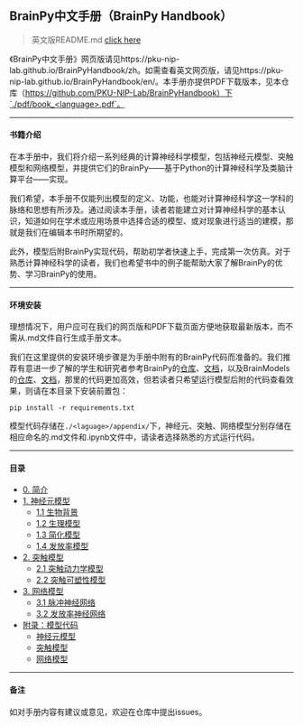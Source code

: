 ## BrainPy中文手册（BrainPy Handbook）

> 英文版README.md [click here](README.md)

《BrainPy中文手册》网页版请见https://pku-nip-lab.github.io/BrainPyHandbook/zh。如需查看英文网页版，请见https://pku-nip-lab.github.io/BrainPyHandbook/en/。本手册亦提供PDF下载版本，见本仓库（https://github.com/PKU-NIP-Lab/BrainPyHandbook）下`./pdf/book_<language>.pdf`。



------

#### 书籍介绍

在本手册中，我们将介绍一系列经典的计算神经科学模型，包括神经元模型、突触模型和网络模型，并提供它们的BrainPy——基于Python的计算神经科学及类脑计算平台——实现。

我们希望，本手册不仅能列出模型的定义、功能，也能对计算神经科学这一学科的脉络和思想有所涉及。通过阅读本手册，读者若能建立对计算神经科学的基本认识，知道如何在学术或应用场景中选择合适的模型、或对现象进行适当的建模，那就是我们在编辑本书时所期望的。

此外，模型后附BrainPy实现代码，帮助初学者快速上手，完成第一次仿真。对于熟悉计算神经科学的读者，我们也希望书中的例子能帮助大家了解BrainPy的优势、学习BrainPy的使用。



------

#### 环境安装

理想情况下，用户应可在我们的网页版和PDF下载页面方便地获取最新版本，而不需从.md文件自行生成手册文本。

我们在这里提供的安装环境步骤是为手册中附有的BrainPy代码而准备的。我们推荐有意进一步了解的学生和研究者参考BrainPy的[仓库](https://github.com/PKU-NIP-Lab/BrainPy)、[文档](https://brainpy.readthedocs.io/en/latest/)，以及BrainModels的[仓库](https://github.com/PKU-NIP-Lab/BrainModels)、[文档](https://brainmodels.readthedocs.io/en/latest/)，那里的代码更加高效，但若读者只希望运行模型后附的代码查看效果，则请在本目录下安装前置包：

```
pip install -r requirements.txt
```

模型代码存储在`./<laguage>/appendix/`下，神经元、突触、网络模型分别存储在相应命名的.md文件和.ipynb文件中，请读者选择熟悉的方式运行代码。



------

#### 目录

* [0. 简介](README.md)
* [1. 神经元模型](neurons.md)
  * [1.1 生物背景](neurons/biological_background.md)
  * [1.2 生理模型](neurons/biophysical_models.md)
  * [1.3 简化模型](neurons/reduced_models.md)
  * [1.4 发放率模型](neurons/firing_rate_models.md)
* [2. 突触模型](synapses.md)
  * [2.1 突触动力学模型](synapses/dynamics.md)
  * [2.2 突触可塑性模型](synapses/plasticity.md)
* [3. 网络模型](networks.md)
  * [3.1 脉冲神经网络](networks/spiking_neural_networks.md)
  * [3.2 发放率神经网络](networks/rate_models.md)
* [附录：模型代码](appendix.md)
  * [神经元模型](appendix/neurons.md)
  * [突触模型](appendix/synapses.md)
  * [网络模型](appendix/networks.md)



------

#### 备注

如对手册内容有建议或意见，欢迎在仓库中提出issues。

